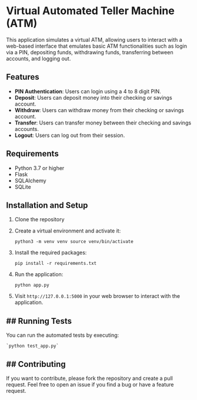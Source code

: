 # Virtual Automated Teller Machine (ATM)

This application simulates a virtual ATM, allowing users to interact with a web-based interface that emulates basic ATM functionalities such as login via a PIN, depositing funds, withdrawing funds, transferring between accounts, and logging out.

## Features

- **PIN Authentication**: Users can login using a 4 to 8 digit PIN.
- **Deposit**: Users can deposit money into their checking or savings account.
- **Withdraw**: Users can withdraw money from their checking or savings account.
- **Transfer**: Users can transfer money between their checking and savings accounts.
- **Logout**: Users can log out from their session.

## Requirements

- Python 3.7 or higher
- Flask
- SQLAlchemy
- SQLite

## Installation and Setup

1. Clone the repository

2.  Create a virtual environment and activate it:

    
    `python3 -m venv venv
    source venv/bin/activate` 
    
3.  Install the required packages:

    `pip install -r requirements.txt`

 4.   Run the application:

        `python app.py`

5. Visit `http://127.0.0.1:5000` in your web browser to interact with the application.

## ## Running Tests

You can run the automated tests by executing:

    `python test_app.py`

## ## Contributing

If you want to contribute, please fork the repository and create a pull request. Feel free to open an issue if you find a bug or have a feature request.
